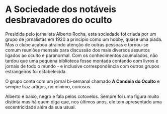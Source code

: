 # A Sociedade dos notáveis desbravadores do oculto

Presidida pelo jornalista Alberto Rocha, esta sociedade foi criada por um grupo de jornalistas em 1920 a princípio como um hobby, quase uma piada. Mas o clube acabou atraindo atenção de outras pessoas e tornou-se comum reuniões mensais para discussão dos mais diversos assuntos ligados ao oculto e paranormal. Com os conhecimentos acumulados, não tardou que uma pequena biblioteca fosse montada contando com livros e jornais de todo o mundo - e inclusive correspondência com outros grupos estrangeiros foi estabelecida.

O grupo conta com um jornal bi-semanal chamado **A Candeia do Oculto** e sempre traz artigos, no mínimo, curiosos. 

Alberto é baixo, negro e fala pelos cotovelos. Sempre foi uma figura muito distinta mas há quem diga que, nos últimos anos, ele tem apresentado uma excentricidade além da sua usual. 
